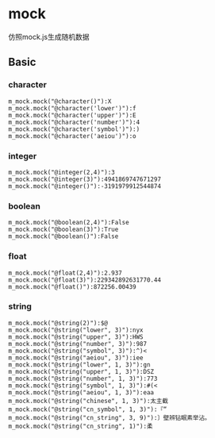 # mock

仿照mock.js生成随机数据

## Basic

### character
    m_mock.mock("@character()"):X
    m_mock.mock("@character('lower')"):f
    m_mock.mock("@character('upper')"):E
    m_mock.mock("@character('number')"):4
    m_mock.mock("@character('symbol')"):)
    m_mock.mock("@character('aeiou')"):o

### integer
    m_mock.mock("@integer(2,4)"):3
    m_mock.mock("@integer(3)"):4941869747671297
    m_mock.mock("@integer()"):-3191979912544874

### boolean
    m_mock.mock("@boolean(2,4)"):False
    m_mock.mock("@boolean(3)"):True
    m_mock.mock("@boolean()"):False

### float
    m_mock.mock("@float(2,4)"):2.937
    m_mock.mock("@float(3)"):229342892631770.44
    m_mock.mock("@float()"):872256.00439

### string
    m_mock.mock("@string(2)"):$@
    m_mock.mock("@string("lower", 3)"):nyx
    m_mock.mock("@string("upper", 3)"):HWS
    m_mock.mock("@string("number", 3)"):987
    m_mock.mock("@string("symbol", 3)"):^)<
    m_mock.mock("@string("aeiou", 3)"):iee
    m_mock.mock("@string("lower", 1, 3)"):gn
    m_mock.mock("@string("upper", 1, 3)"):DSZ
    m_mock.mock("@string("number", 1, 3)"):773
    m_mock.mock("@string("symbol", 1, 3)"):#(<
    m_mock.mock("@string("aeiou", 1, 3)"):eaa
    m_mock.mock("@string("chinese", 1, 3)"):太主截
    m_mock.mock("@string("cn_symbol", 1, 3)"):『“
    m_mock.mock("@string("cn_string", 3, 9)"):〕壁辨钻眠素举沾。
    m_mock.mock("@string("cn_string", 1)"):柔